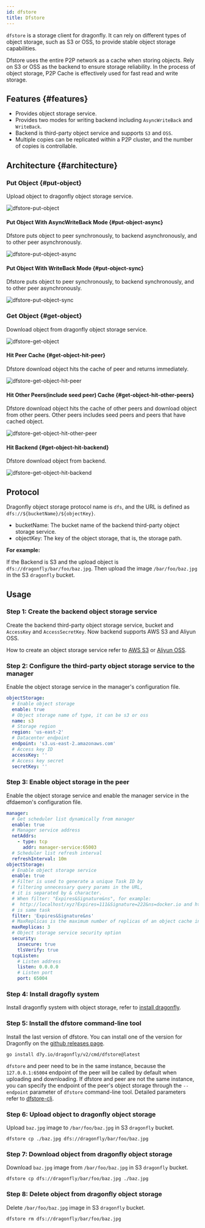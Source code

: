 ```yaml
---
id: dfstore
title: Dfstore
---
```


`dfstore` is a storage client for dragonfly. It can rely on different types of object storage,
such as S3 or OSS, to provide stable object storage capabilities.

Dfstore uses the entire P2P network as a cache when storing objects.
Rely on S3 or OSS as the backend to ensure storage reliability.
In the process of object storage, P2P Cache is effectively used for fast read and write storage.

## Features {#features}

- Provides object storage service.
- Provides two modes for writing backend including `AsyncWriteBack` and `WriteBack`.
- Backend is third-party object service and supports `S3` and `OSS`.
- Multiple copies can be replicated within a P2P cluster, and the number of copies is controllable.

## Architecture {#architecture}

### Put Object {#put-object}

Upload object to dragonfly object storage service.

![dfstore-put-object](../../resource/concepts/dfstore-put-object.png)

#### Put Object With AsyncWriteBack Mode {#put-object-async}

Dfstore puts object to peer synchronously, to backend asynchronously, and to other peer asynchronously.

![dfstore-put-object-async](../../resource/concepts/dfstore-put-object-async.jpg)

#### Put Object With WriteBack Mode {#put-object-sync}

Dfstore puts object to peer synchronously, to backend synchronously, and to other peer asynchronously.

![dfstore-put-object-sync](../../resource/concepts/dfstore-put-object-sync.jpg)

### Get Object {#get-object}

Download object from dragonfly object storage service.

![dfstore-get-object](../../resource/concepts/dfstore-get-object.png)

#### Hit Peer Cache {#get-object-hit-peer}

Dfstore download object hits the cache of peer and returns immediately.

![dfstore-get-object-hit-peer](../../resource/concepts/dfstore-get-object-hit-peer.jpg)

#### Hit Other Peers(include seed peer) Cache {#get-object-hit-other-peers}

Dfstore download object hits the cache of other peers and download object from other peers.
Other peers includes seed peers and peers that have cached object.

![dfstore-get-object-hit-other-peer](../../resource/concepts/dfstore-get-object-hit-other-peer.jpg)

#### Hit Backend {#get-object-hit-backend}

Dfstore download object from backend.

![dfstore-get-object-hit-backend](../../resource/concepts/dfstore-get-object-hit-backend.jpg)

## Protocol

Dragonfly object storage protocol name is `dfs`, and the URL is defined as `dfs://${bucketName}/${objectKey}`.

- bucketName: The bucket name of the backend third-party object storage service.
- objectKey: The key of the object storage, that is, the storage path.

**For example:**

If the Backend is S3 and the upload object is `dfs://dragonfly/bar/foo/baz.jpg`.
Then upload the image `/bar/foo/baz.jpg` in the S3 `dragonfly` bucket.

## Usage

### Step 1: Create the backend object storage service

Create the backend third-party object storage service, bucket and `AccessKey` and `AccessSecretKey`.
Now backend supports AWS S3 and Aliyun OSS.

How to create an object storage service refer to
[AWS S3](https://docs.aws.amazon.com/s3/index.html) or [Aliyun OSS](https://www.alibabacloud.com/help/en/object-storage-service).

### Step 2: Configure the third-party object storage service to the manager

Enable the object storage service in the manager's configuration file.

```yaml
objectStorage:
  # Enable object storage
  enable: true
  # Object storage name of type, it can be s3 or oss
  name: s3
  # Storage region
  region: 'us-east-2'
  # Datacenter endpoint
  endpoint: 's3.us-east-2.amazonaws.com'
  # Access key ID
  accessKey: ''
  # Access key secret
  secretKey: ''
```

### Step 3: Enable object storage in the peer

Enable the object storage service and enable the manager service in the dfdaemon's configuration file.

```yaml
manager:
  # Get scheduler list dynamically from manager
  enable: true
  # Manager service address
  netAddrs:
    - type: tcp
      addr: manager-service:65003
  # Scheduler list refresh interval
  refreshInterval: 10m
objectStorage:
  # Enable object storage service
  enable: true
  # Filter is used to generate a unique Task ID by
  # filtering unnecessary query params in the URL,
  # it is separated by & character.
  # When filter: "Expires&Signature&ns", for example:
  #  http://localhost/xyz?Expires=111&Signature=222&ns=docker.io and http://localhost/xyz?Expires=333&Signature=999&ns=docker.io
  # is same task
  filter: 'Expires&Signature&ns'
  # MaxReplicas is the maximum number of replicas of an object cache in seed peers.
  maxReplicas: 3
  # Object storage service security option
  security:
    insecure: true
    tlsVerify: true
  tcpListen:
    # Listen address
    listen: 0.0.0.0
    # Listen port
    port: 65004
```

### Step 4: Install dragofly system

Install dragonfly system with object storage, refer to [install dragonfly](../../getting-started/installation/helm-charts.md).

### Step 5: Install the dfstore command-line tool

Install the last version of dfstore. You can install one of the version for Dragonfly on the [github releases page](https://github.com/dragonflyoss/dragonfly/releases).

```shell
go install d7y.io/dragonfly/v2/cmd/dfstore@latest
```

`dfstore` and peer need to be in the same instance,
because the `127.0.0.1:65004` endpoint of the peer will be called by default when uploading and downloading.
If dfstore and peer are not the same instance,
you can specify the endpoint of the peer's object storage through
the `--endpoint` parameter of `dfstore` command-line tool.
Detailed parameters refer to [dfstore-cli](../../reference/cli/dfstore.md).

### Step 6: Upload object to dragonfly object storage

Upload `baz.jpg` image to `/bar/foo/baz.jpg` in S3 `dragonfly` bucket.

```shell
dfstore cp ./baz.jpg dfs://dragonfly/bar/foo/baz.jpg
```

### Step 7: Download object from dragonfly object storage

Download `baz.jpg` image from `/bar/foo/baz.jpg` in S3 `dragonfly` bucket.

```shell
dfstore cp dfs://dragonfly/bar/foo/baz.jpg ./baz.jpg
```

### Step 8: Delete object from dragonfly object storage

Delete `/bar/foo/baz.jpg` image in S3 `dragonfly` bucket.

```shell
dfstore rm dfs://dragonfly/bar/foo/baz.jpg
```
